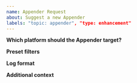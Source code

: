 ```yaml
---
name: Appender Request
about: Suggest a new Appender
labels: "topic: appender", "type: enhancement"
---
```

**Which platform should the Appender target?**
<!-- A clear and concise description where the Appender should append its log entries to -->

**Preset filters**
<!-- A clear and concise description of filters which should be always active. example: only log events with throwables attached -->

**Log format**
<!-- A clear and concise description of how the log should be structured on the targeted platform -->

**Additional context**
<!-- Some additional context -->
